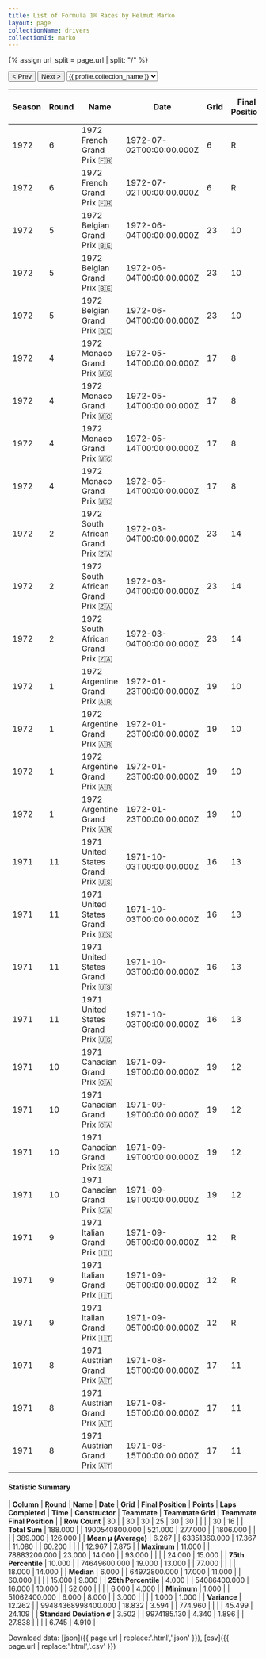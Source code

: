 ```yaml
---
title: List of Formula 1® Races by Helmut Marko
layout: page
collectionName: drivers
collectionId: marko
---
```


{% assign url_split = page.url | split: "/" %}
<div id="collection-navigation">
<button onclick="selector.options[selector.selectedIndex-1].value && (window.location = selector.options[selector.selectedIndex-1].value);">&lt; Prev</button>
<button onclick="selector.options[selector.selectedIndex+1].value && (window.location = selector.options[selector.selectedIndex+1].value);">Next &gt;</button>
<select id="selector" onchange="this.options[this.selectedIndex].value && (window.location = this.options[this.selectedIndex].value);">
  {% for collectionId in site.data[page.collectionName].refs %}
    {% if collectionId == page.collectionId %}
      {% assign selected = "selected" %}
    {% else %}
      {% assign selected = "" %}
    {% endif %}
    {% assign profile = site.data[page.collectionName][collectionId].profile %}
    <option value="/f1/{{ page.collectionName }}/{{ collectionId }}/{{ url_split[4] }}" {{ selected }}>{{ profile.collection_name }}</option>
  {% endfor %}
</select>
</div>

| Season | Round | Name | Date | Grid | Final Position | Points | Laps Completed | Time | Constructor | Teammate | Teammate Grid | Teammate Final Position |
|--|--|--|--|--|--|--|--|--|--|--|--|--|
| 1972 | 6 | 1972 French Grand Prix 🇫🇷 | 1972-07-02T00:00:00.000Z | 6 | R | 0.0 | 8 |   | BRM 🇬🇧 | [Jean-Pierre Beltoise 🇫🇷](/f1/drivers/beltoise) | 24 | 15 |
| 1972 | 6 | 1972 French Grand Prix 🇫🇷 | 1972-07-02T00:00:00.000Z | 6 | R | 0.0 | 8 |   | BRM 🇬🇧 | [Reine Wisell 🇸🇪](/f1/drivers/wisell) | 18 | R |
| 1972 | 5 | 1972 Belgian Grand Prix 🇧🇪 | 1972-06-04T00:00:00.000Z | 23 | 10 | 0.0 | 83 |   | BRM 🇬🇧 | [Howden Ganley 🇳🇿](/f1/drivers/ganley) | 15 | 8 |
| 1972 | 5 | 1972 Belgian Grand Prix 🇧🇪 | 1972-06-04T00:00:00.000Z | 23 | 10 | 0.0 | 83 |   | BRM 🇬🇧 | [Peter Gethin 🇬🇧](/f1/drivers/gethin) | 17 | R |
| 1972 | 5 | 1972 Belgian Grand Prix 🇧🇪 | 1972-06-04T00:00:00.000Z | 23 | 10 | 0.0 | 83 |   | BRM 🇬🇧 | [Jean-Pierre Beltoise 🇫🇷](/f1/drivers/beltoise) | 6 | R |
| 1972 | 4 | 1972 Monaco Grand Prix 🇲🇨 | 1972-05-14T00:00:00.000Z | 17 | 8 | 0.0 | 77 |   | BRM 🇬🇧 | [Jean-Pierre Beltoise 🇫🇷](/f1/drivers/beltoise) | 4 | 1 |
| 1972 | 4 | 1972 Monaco Grand Prix 🇲🇨 | 1972-05-14T00:00:00.000Z | 17 | 8 | 0.0 | 77 |   | BRM 🇬🇧 | [Howden Ganley 🇳🇿](/f1/drivers/ganley) | 20 | R |
| 1972 | 4 | 1972 Monaco Grand Prix 🇲🇨 | 1972-05-14T00:00:00.000Z | 17 | 8 | 0.0 | 77 |   | BRM 🇬🇧 | [Peter Gethin 🇬🇧](/f1/drivers/gethin) | 5 | R |
| 1972 | 4 | 1972 Monaco Grand Prix 🇲🇨 | 1972-05-14T00:00:00.000Z | 17 | 8 | 0.0 | 77 |   | BRM 🇬🇧 | [Reine Wisell 🇸🇪](/f1/drivers/wisell) | 16 | R |
| 1972 | 2 | 1972 South African Grand Prix 🇿🇦 | 1972-03-04T00:00:00.000Z | 23 | 14 | 0.0 | 76 |   | BRM 🇬🇧 | [Howden Ganley 🇳🇿](/f1/drivers/ganley) | 16 | N |
| 1972 | 2 | 1972 South African Grand Prix 🇿🇦 | 1972-03-04T00:00:00.000Z | 23 | 14 | 0.0 | 76 |   | BRM 🇬🇧 | [Peter Gethin 🇬🇧](/f1/drivers/gethin) | 18 | N |
| 1972 | 2 | 1972 South African Grand Prix 🇿🇦 | 1972-03-04T00:00:00.000Z | 23 | 14 | 0.0 | 76 |   | BRM 🇬🇧 | [Jean-Pierre Beltoise 🇫🇷](/f1/drivers/beltoise) | 11 | R |
| 1972 | 1 | 1972 Argentine Grand Prix 🇦🇷 | 1972-01-23T00:00:00.000Z | 19 | 10 | 0.0 | 93 |   | BRM 🇬🇧 | [Howden Ganley 🇳🇿](/f1/drivers/ganley) | 13 | 9 |
| 1972 | 1 | 1972 Argentine Grand Prix 🇦🇷 | 1972-01-23T00:00:00.000Z | 19 | 10 | 0.0 | 93 |   | BRM 🇬🇧 | [Reine Wisell 🇸🇪](/f1/drivers/wisell) | 7 | R |
| 1972 | 1 | 1972 Argentine Grand Prix 🇦🇷 | 1972-01-23T00:00:00.000Z | 19 | 10 | 0.0 | 93 |   | BRM 🇬🇧 | [Peter Gethin 🇬🇧](/f1/drivers/gethin) | 18 | R |
| 1972 | 1 | 1972 Argentine Grand Prix 🇦🇷 | 1972-01-23T00:00:00.000Z | 19 | 10 | 0.0 | 93 |   | BRM 🇬🇧 | [Alex Soler-Roig 🇪🇸](/f1/drivers/roig) | 21 | R |
| 1971 | 11 | 1971 United States Grand Prix 🇺🇸 | 1971-10-03T00:00:00.000Z | 16 | 13 | 0.0 | 57 |   | BRM 🇬🇧 | [Jo Siffert 🇨🇭](/f1/drivers/siffert) | 6 | 2 |
| 1971 | 11 | 1971 United States Grand Prix 🇺🇸 | 1971-10-03T00:00:00.000Z | 16 | 13 | 0.0 | 57 |   | BRM 🇬🇧 | [Howden Ganley 🇳🇿](/f1/drivers/ganley) | 12 | 4 |
| 1971 | 11 | 1971 United States Grand Prix 🇺🇸 | 1971-10-03T00:00:00.000Z | 16 | 13 | 0.0 | 57 |   | BRM 🇬🇧 | [Peter Gethin 🇬🇧](/f1/drivers/gethin) | 21 | 9 |
| 1971 | 11 | 1971 United States Grand Prix 🇺🇸 | 1971-10-03T00:00:00.000Z | 16 | 13 | 0.0 | 57 |   | BRM 🇬🇧 | [John Cannon 🇨🇦](/f1/drivers/Cannoc) | 24 | 14 |
| 1971 | 10 | 1971 Canadian Grand Prix 🇨🇦 | 1971-09-19T00:00:00.000Z | 19 | 12 | 0.0 | 60 |   | BRM 🇬🇧 | [Jo Siffert 🇨🇭](/f1/drivers/siffert) | 2 | 9 |
| 1971 | 10 | 1971 Canadian Grand Prix 🇨🇦 | 1971-09-19T00:00:00.000Z | 19 | 12 | 0.0 | 60 |   | BRM 🇬🇧 | [Peter Gethin 🇬🇧](/f1/drivers/gethin) | 16 | 14 |
| 1971 | 10 | 1971 Canadian Grand Prix 🇨🇦 | 1971-09-19T00:00:00.000Z | 19 | 12 | 0.0 | 60 |   | BRM 🇬🇧 | [George Eaton 🇨🇦](/f1/drivers/eaton) | 21 | 15 |
| 1971 | 10 | 1971 Canadian Grand Prix 🇨🇦 | 1971-09-19T00:00:00.000Z | 19 | 12 | 0.0 | 60 |   | BRM 🇬🇧 | [Howden Ganley 🇳🇿](/f1/drivers/ganley) | 9 | R |
| 1971 | 9 | 1971 Italian Grand Prix 🇮🇹 | 1971-09-05T00:00:00.000Z | 12 | R | 0.0 | 3 |   | BRM 🇬🇧 | [Peter Gethin 🇬🇧](/f1/drivers/gethin) | 11 | 1 |
| 1971 | 9 | 1971 Italian Grand Prix 🇮🇹 | 1971-09-05T00:00:00.000Z | 12 | R | 0.0 | 3 |   | BRM 🇬🇧 | [Howden Ganley 🇳🇿](/f1/drivers/ganley) | 4 | 5 |
| 1971 | 9 | 1971 Italian Grand Prix 🇮🇹 | 1971-09-05T00:00:00.000Z | 12 | R | 0.0 | 3 |   | BRM 🇬🇧 | [Jo Siffert 🇨🇭](/f1/drivers/siffert) | 3 | 9 |
| 1971 | 8 | 1971 Austrian Grand Prix 🇦🇹 | 1971-08-15T00:00:00.000Z | 17 | 11 | 0.0 | 52 |   | BRM 🇬🇧 | [Jo Siffert 🇨🇭](/f1/drivers/siffert) | 1 | 1 |
| 1971 | 8 | 1971 Austrian Grand Prix 🇦🇹 | 1971-08-15T00:00:00.000Z | 17 | 11 | 0.0 | 52 |   | BRM 🇬🇧 | [Peter Gethin 🇬🇧](/f1/drivers/gethin) | 16 | 10 |
| 1971 | 8 | 1971 Austrian Grand Prix 🇦🇹 | 1971-08-15T00:00:00.000Z | 17 | 11 | 0.0 | 52 |   | BRM 🇬🇧 | [Howden Ganley 🇳🇿](/f1/drivers/ganley) | 14 | R |

#### Statistic Summary

| **Column** | **Round** | **Name** | **Date** | **Grid** | **Final Position** | **Points** | **Laps Completed** | **Time** | **Constructor** | **Teammate** | **Teammate Grid** | **Teammate Final Position** |
| **Row Count** | 30 |  | 30 | 30 | 25 | 30 | 30 |  |  |  | 30 | 16 |
| **Total Sum** | 188.000 |  | 1900540800.000 | 521.000 | 277.000 |  | 1806.000 |  |  |  | 389.000 | 126.000 |
| **Mean μ (Average)** | 6.267 |  | 63351360.000 | 17.367 | 11.080 |  | 60.200 |  |  |  | 12.967 | 7.875 |
| **Maximum** | 11.000 |  | 78883200.000 | 23.000 | 14.000 |  | 93.000 |  |  |  | 24.000 | 15.000 |
| **75th Percentile** | 10.000 |  | 74649600.000 | 19.000 | 13.000 |  | 77.000 |  |  |  | 18.000 | 14.000 |
| **Median** | 6.000 |  | 64972800.000 | 17.000 | 11.000 |  | 60.000 |  |  |  | 15.000 | 9.000 |
| **25th Percentile** | 4.000 |  | 54086400.000 | 16.000 | 10.000 |  | 52.000 |  |  |  | 6.000 | 4.000 |
| **Minimum** | 1.000 |  | 51062400.000 | 6.000 | 8.000 |  | 3.000 |  |  |  | 1.000 | 1.000 |
| **Variance** | 12.262 |  | 99484368998400.000 | 18.832 | 3.594 |  | 774.960 |  |  |  | 45.499 | 24.109 |
| **Standard Deviation σ** | 3.502 |  | 9974185.130 | 4.340 | 1.896 |  | 27.838 |  |  |  | 6.745 | 4.910 |

Download data: [json]({{ page.url | replace:'.html','.json' }}), [csv]({{ page.url | replace:'.html','.csv' }})
